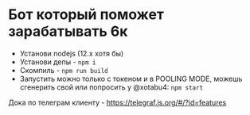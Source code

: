 # Бот который поможет зарабатывать 6к


- Установи nodejs (12.x хотя бы)
- Установи депы - `npm i`
- Скомпиль - `npm run build`
- Запустить можно только с токеном и в POOLING MODE, можешь сгенерить свой или попросить у @xotabu4: `npm start`


Дока по телеграм клиенту - 
https://telegraf.js.org/#/?id=features


